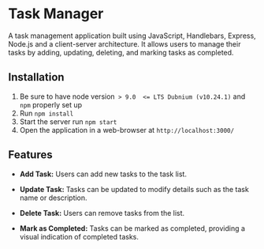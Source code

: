 # Task Manager

A task management application built using JavaScript, Handlebars, Express, Node.js and a client-server architecture. It allows users to manage their tasks by adding, updating, deleting, and marking tasks as completed.

## Installation
1. Be sure to have node version` > 9.0  <= LTS Dubnium (v10.24.1)` and `npm` properly set up 
2. Run `npm install` 
3. Start the server run `npm start`
4. Open the application in a web-browser at `http://localhost:3000/` 

## Features

- **Add Task:**
  Users can add new tasks to the task list.

- **Update Task:**
  Tasks can be updated to modify details such as the task name or description.

- **Delete Task:**
  Users can remove tasks from the list.

- **Mark as Completed:**
  Tasks can be marked as completed, providing a visual indication of completed tasks.
